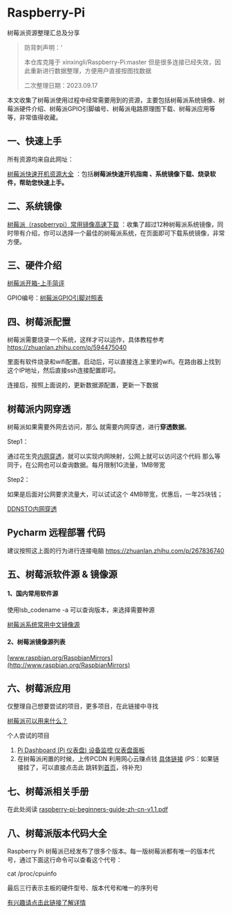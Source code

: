# Raspberry-Pi
树莓派资源整理汇总及分享

> 防背刺声明：'
> 
> 本仓库克隆于 xinxingli/Raspberry-Pi:master
> 但是很多连接已经失效，因此重新进行数据整理，方便用户直接按图找数据
> 
> 二次整理日期：2023.09.17




本文收集了树莓派使用过程中经常需要用到的资源，主要包括树莓派系统镜像、树莓派硬件介绍、树莓派GPIO引脚编号、树莓派电路原理图下载、树莓派应用等等，非常值得收藏。

## 一、快速上手
所有资源均来自此网址：

[树莓派快速开机资源大全](https://shumeipai.nxez.com/download) ：包括**树莓派快速开机指南 、系统镜像下载、烧录软件，帮助您快速上手。**

## 二、系统镜像

[树莓派（raspberrypi）常用镜像高速下载](https://make.quwj.com/member/2/bookmarks?category=37) ：收集了超过12种树莓派系统镜像，同时带有介绍，你可以选择一个最佳的树莓派系统，在页面即可下载系统镜像，非常方便。

## 三、硬件介绍

[树莓派开箱-上手简评](https://shumeipai.nxez.com/hot-explorer#beginner)

GPIO编号：[树莓派GPIO引脚对照表](https://shumeipai.nxez.com/raspberry-pi-pins-version-40)

## 四、树莓派配置

树莓派需要烧录一个系统，这样才可以运作，具体教程参考
https://zhuanlan.zhihu.com/p/594475040

里面有软件烧录和wifi配置。启动后，可以直接连上家里的wifi。在路由器上找到
这个IP地址，然后直接ssh连接配置即可。

连接后，按照上面说的，更新数据源配置，更新一下数据

## 树莓派内网穿透
树莓派如果需要外网去访问，那么 就需要内网穿透，进行**穿透数据**。

Step1：

通过花生壳[内网穿透](https://hsk.oray.com/news/23587.html)，就可以实现内网映射，公网上就可以访问这个代码
那么等同于，在公网也可以查询数据。每月限制1G流量，1MB带宽

Step2：


如果是后面对公网要求流量大，可以试试这个
4MB带宽，优惠后，一年25块钱；

[DDNSTO内网穿透](https://www.ddnsto.com/)

## Pycharm 远程部署 代码

建议按照这上面的行为进行连接电脑
https://zhuanlan.zhihu.com/p/267836740

## 五、树莓派软件源 & 镜像源

#### 1、国内常用软件源

使用lsb_codename -a 可以查询版本，来选择需要种源

[树莓派系统常用中文镜像源](http://mirrors.tuna.tsinghua.edu.cn)

#### 2、树莓派镜像源列表

[www.raspbian.org/RaspbianMirrors](http://www.raspbian.org/RaspbianMirrors)

## 六、树莓派应用

仅整理自己想要尝试的项目，更多项目，在此链接中寻找

[树莓派可以用来什么？](https://shumeipai.nxez.com/what-raspi-used-for)

个人尝试的项目

1. [Pi Dashboard (Pi 仪表盘)
设备监控 仪表盘面板](https://make.quwj.com/project/10)
2. 在树莓派闲置的时候，上传PCDN 利用网心云赚点钱 [具体链接](https://help.onethingcloud.com/7cb4/3ed5/39ae) (PS：如果链接挂了，可以直接点击此 跳转到[首页](https://help.onethingcloud.com/7cb4/3ed5)，待补充) 

## 七、树莓派相关手册
在此处阅读
[raspberry-pi-beginners-guide-zh-cn-v1.1.pdf](raspberry-pi-beginners-guide-zh-cn-v1.1.pdf)

## 八、树莓派版本代码大全
Raspberry Pi 树莓派已经发布了很多个版本。每一版树莓派都有唯一的版本代号，通过下面这行命令可以查看这个代号：

cat /proc/cpuinfo

最后三行表示主板的硬件型号、版本代号和唯一的序列号

[有兴趣请点击此链接了解详情](https://shumeipai.nxez.com/raspberry-pi-revision-codes)





